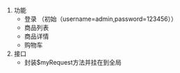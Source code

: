 1. 功能
   - 登录 （初始（username=admin,password=123456））
   - 商品列表
   - 商品详情
   - 购物车
2. 接口
   - 封装$myRequest方法并挂在到全局